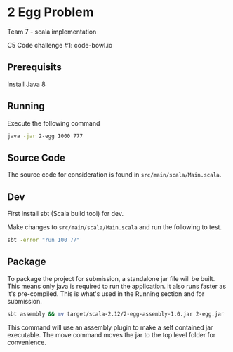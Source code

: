# 2 Egg Problem

Team 7 - scala implementation

C5 Code challenge #1: code-bowl.io

## Prerequisits

Install Java 8

## Running

Execute the following command

```bash
java -jar 2-egg 1000 777
```

## Source Code

The source code for consideration is found in `src/main/scala/Main.scala`.

## Dev

First install sbt (Scala build tool) for dev.

Make changes to `src/main/scala/Main.scala` and run the following to test.

```bash
sbt -error "run 100 77"
```

## Package

To package the project for submission, a standalone jar file will be built.
This means only java is required to run the application. It also runs faster as it's pre-compiled. This is what's used in the Running section and for submission.

```bash
sbt assembly && mv target/scala-2.12/2-egg-assembly-1.0.jar 2-egg.jar
```

This command will use an assembly plugin to make a self contained jar executable. The move command moves the jar to the top level folder for convenience.
